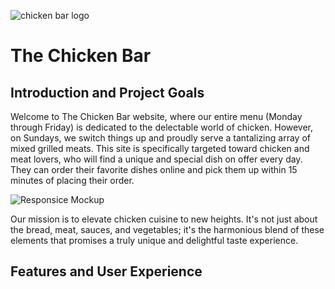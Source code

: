 
![chicken bar logo](../TheChickenBar/assets/images/chicken-bar-logo.png) 

# The Chicken Bar 

## Introduction and Project Goals

Welcome to The Chicken Bar website, where our entire menu (Monday through Friday) is dedicated to the delectable world of chicken. However, on Sundays, we switch things up and proudly serve a tantalizing array of mixed grilled meats. This site is specifically targeted toward chicken and meat lovers, who will find a unique and special dish on offer every day. They can order their favorite dishes online and pick them up within 15 minutes of placing their order.

![Responsice Mockup](../TheChickenBar/assets/images/thechickenbar.webp)

Our mission is to elevate chicken cuisine to new heights. It's not just about the bread, meat, sauces, and vegetables; it's the harmonious blend of these elements that promises a truly unique and delightful taste experience.

## Features and User Experience




